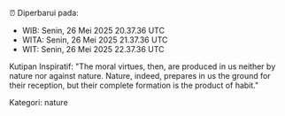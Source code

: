 ⏰ Diperbarui pada:
- WIB: Senin, 26 Mei 2025 20.37.36 UTC
- WITA: Senin, 26 Mei 2025 21.37.36 UTC
- WIT: Senin, 26 Mei 2025 22.37.36 UTC

Kutipan Inspiratif:
"The moral virtues, then, are produced in us neither by nature nor against nature. Nature, indeed, prepares in us the ground for their reception, but their complete formation is the product of habit."


Kategori: nature

